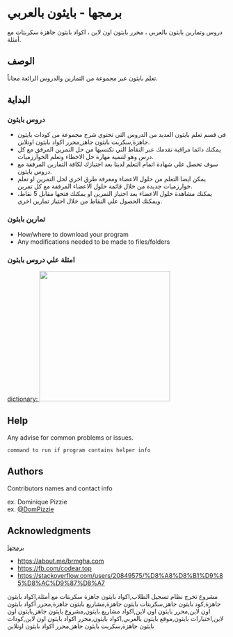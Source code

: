 # برمجها - بايثون بالعربي

دروس وتمارين بايثون بالعربي ، محرر بايثون اون لاين ، اكواد بايثون جاهزة سكربتات مع أمثلة. 

## الوصف

تعلم بايثون عبر مجموعة من التمارين والدروس الرائعة مجاناً.

## البداية

### دروس بايثون

* في قسم تعلم بايثون العديد من الدروس التي تحتوي شرح مجموعة من كودات بايثون جاهزة,سكربت بايثون جاهز,محرر اكواد بايثون اونلاين.
* يمكنك دائما مراقبة تقدمك عبر النقاط التي تكتسبها من حل التمرين المرفق مع كل درس وهو لتنمية مهارة حل الاخطاء وتعلم الخوارزميات.
* سوف تحصل علي شهادة اتمام التعلم لدينا بعد اجتيازك لكافة التمارين المرفقة مع دروس بايثون.
* يمكن ايضا التعلم من حلول الاعضاء ومعرفة طرق اخري لحل التمرين او تعلم خوارزميات جديدة من خلال قائمة حلول الاعضاء المرفقة مع كل تمرين.
* يمكنك مشاهدة حلول الاعضاء بعد اجتياز التمرين او يمكنك فتحها مقابل 5 نقاط، ويمكنك الحصول علي النقاط من خلال اجتياز تمارين اخري.  

### تمارين بايثون

* How/where to download your program
* Any modifications needed to be made to files/folders

### امثلة علي دروس بايثون

[dictionary:  <img src="https://www.brmgha.com/images/datatype.jpg" width="300">](https://www.brmgha.com/learn?t=%D8%A8%D8%A7%D9%8A%D8%AB%D9%88%D9%86-%D9%86%D9%88%D8%B9-%D8%A7%D9%84%D8%AA%D8%B9%D9%8A%D9%8A%D9%86-%D8%A7%D9%84%D9%82%D8%A7%D9%85%D9%88%D8%B3-dictionary)


## Help

Any advise for common problems or issues.
```
command to run if program contains helper info
```

## Authors

Contributors names and contact info

ex. Dominique Pizzie  
ex. [@DomPizzie](https://twitter.com/dompizzie)


## Acknowledgments

[برمجها](https://www.brmgha.com)


- https://about.me/brmgha.com
- https://fb.com/codear.top
- https://stackoverflow.com/users/20849575/%D8%A8%D8%B1%D9%85%D8%AC%D9%87%D8%A7



مشروع تخرج نظام تسجيل الطلاب,اكواد بايثون جاهزة سكربتات مع أمثلة,اكواد بايثون جاهزة,كود بايثون جاهز,سكربتات بايثون جاهزة,مشاريع بايثون جاهزة,محرر أكواد بايثون اون لاين,محرر بايثون اون لاين,اكواد مشاريع بايثون,مشروع بايثون جاهز,بايثون اون لاين,اختبارات بايثون,موقع بايثون بالعربي,اكواد بايثون,محرر اكواد بايثون اون لاين,كودات بايثون جاهزة,سكربت بايثون جاهز,محرر اكواد بايثون اونلاين
